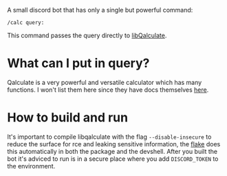 A small discord bot that has only a single but powerful command:
```
/calc query:
```
This command passes the query directly to [libQalculate](https://github.com/Qalculate/libqalculate/).

# What can I put in query?

Qalculate is a very powerful and versatile calculator which has many functions.
I won't list them here since they have docs themselves [here](https://qalculate.github.io/manual/).

# How to build and run

It's important to compile libqalculate with the flag `--disable-insecure` to reduce the surface for rce and leaking
sensitive information, the [flake](flake.nix) does this automatically in both the package and the devshell.
After you built the bot it's adviced to run is in a secure place where you add `DISCORD_TOKEN` to the environment.

